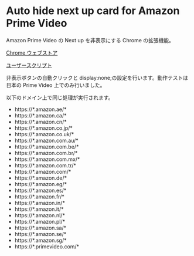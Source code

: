 # Auto hide next up card for Amazon Prime Video

Amazon Prime Video の Next up を非表示にする Chrome の拡張機能。

[Chrome ウェブストア](https://chrome.google.com/webstore/detail/auto-hide-next-up-card-fo/pnpkddhaeadgjpmmcahamnicmplobkci)

[ユーザースクリプト](https://greasyfork.org/ja/scripts/478102-auto-hide-next-up-card-for-amazon-prime-video)

非表示ボタンの自動クリックと display:none;の設定を行います。動作テストは日本の Prime Video 上でのみ行いました。

以下のドメイン上で同じ処理が実行されます。

-   https://\*.amazon.ae/\*
-   https://\*.amazon.ca/\*
-   https://\*.amazon.cn/\*
-   https://\*.amazon.co.jp/\*
-   https://\*.amazon.co.uk/\*
-   https://\*.amazon.com.au/\*
-   https://\*.amazon.com.be/\*
-   https://\*.amazon.com.br/\*
-   https://\*.amazon.com.mx/\*
-   https://\*.amazon.com.tr/\*
-   https://\*.amazon.com/\*
-   https://\*.amazon.de/\*
-   https://\*.amazon.eg/\*
-   https://\*.amazon.es/\*
-   https://\*.amazon.fr/\*
-   https://\*.amazon.in/\*
-   https://\*.amazon.it/\*
-   https://\*.amazon.nl/\*
-   https://\*.amazon.pl/\*
-   https://\*.amazon.sa/\*
-   https://\*.amazon.se/\*
-   https://\*.amazon.sg/\*
-   https://\*.primevideo.com/\*
